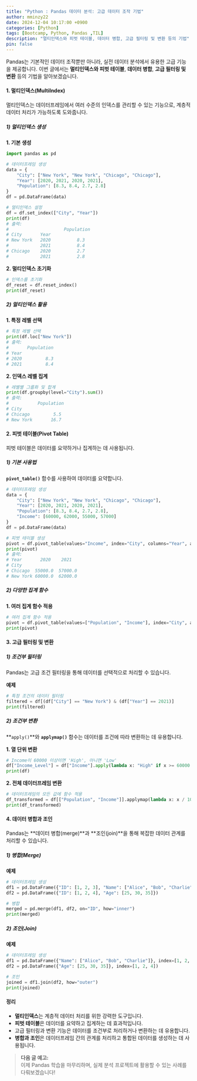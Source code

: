 ```yaml
---
title: "Python : Pandas 데이터 분석: 고급 데이터 조작 기법"
author: mminzy22
date: 2024-12-04 10:17:00 +0900
categories: [Python]
tags: [Bootcamp, Python, Pandas ,TIL]
description: "멀티인덱스와 피벗 테이블, 데이터 병합, 고급 필터링 및 변환 등의 기법"
pin: false
---
```




Pandas는 기본적인 데이터 조작뿐만 아니라, 실전 데이터 분석에서 유용한 고급 기능을 제공합니다. 이번 글에서는 **멀티인덱스와 피벗 테이블**, **데이터 병합**, **고급 필터링 및 변환** 등의 기법을 알아보겠습니다.


#### 1. 멀티인덱스(MultiIndex)

멀티인덱스는 데이터프레임에서 여러 수준의 인덱스를 관리할 수 있는 기능으로, 계층적 데이터 처리가 가능하도록 도와줍니다.

##### 1) 멀티인덱스 생성

**1. 기본 생성**
```python
import pandas as pd

# 데이터프레임 생성
data = {
    "City": ["New York", "New York", "Chicago", "Chicago"],
    "Year": [2020, 2021, 2020, 2021],
    "Population": [8.3, 8.4, 2.7, 2.8]
}
df = pd.DataFrame(data)

# 멀티인덱스 설정
df = df.set_index(["City", "Year"])
print(df)
# 출력:
#                     Population
# City       Year              
# New York   2020          8.3
#            2021          8.4
# Chicago    2020          2.7
#            2021          2.8
```

**2. 멀티인덱스 초기화**
```python
# 인덱스를 초기화
df_reset = df.reset_index()
print(df_reset)
```


##### 2) 멀티인덱스 활용

**1. 특정 레벨 선택**
```python
# 특정 레벨 선택
print(df.loc["New York"])
# 출력:
#       Population
# Year            
# 2020         8.3
# 2021         8.4
```

**2. 인덱스 레벨 집계**
```python
# 레벨별 그룹화 및 합계
print(df.groupby(level="City").sum())
# 출력:
#           Population
# City                
# Chicago         5.5
# New York       16.7
```


#### 2. 피벗 테이블(Pivot Table)

피벗 테이블은 데이터를 요약하거나 집계하는 데 사용됩니다.

##### 1) 기본 사용법

**`pivot_table()`** 함수를 사용하여 데이터를 요약합니다.

```python
# 데이터프레임 생성
data = {
    "City": ["New York", "New York", "Chicago", "Chicago"],
    "Year": [2020, 2021, 2020, 2021],
    "Population": [8.3, 8.4, 2.7, 2.8],
    "Income": [60000, 62000, 55000, 57000]
}
df = pd.DataFrame(data)

# 피벗 테이블 생성
pivot = df.pivot_table(values="Income", index="City", columns="Year", aggfunc="mean")
print(pivot)
# 출력:
# Year       2020    2021
# City                    
# Chicago  55000.0  57000.0
# New York 60000.0  62000.0
```


##### 2) 다양한 집계 함수

**1. 여러 집계 함수 적용**
```python
# 여러 집계 함수 적용
pivot = df.pivot_table(values=["Population", "Income"], index="City", aggfunc=["mean", "sum"])
print(pivot)
```


#### 3. 고급 필터링 및 변환

##### 1) 조건부 필터링

Pandas는 고급 조건 필터링을 통해 데이터를 선택적으로 처리할 수 있습니다.

**예제**
```python
# 특정 조건의 데이터 필터링
filtered = df[(df["City"] == "New York") & (df["Year"] == 2021)]
print(filtered)
```


##### 2) 조건부 변환

**`apply()`**와 **`applymap()`** 함수는 데이터를 조건에 따라 변환하는 데 유용합니다.

**1. 열 단위 변환**
```python
# Income이 60000 이상이면 'High', 아니면 'Low'
df["Income_Level"] = df["Income"].apply(lambda x: "High" if x >= 60000 else "Low")
print(df)
```

**2. 전체 데이터프레임 변환**
```python
# 데이터프레임의 모든 값에 함수 적용
df_transformed = df[["Population", "Income"]].applymap(lambda x: x / 1000)
print(df_transformed)
```


#### 4. 데이터 병합과 조인

Pandas는 **데이터 병합(merge)**과 **조인(join)**을 통해 복잡한 데이터 관계를 처리할 수 있습니다.

##### 1) 병합(Merge)

**예제**
```python
# 데이터프레임 생성
df1 = pd.DataFrame({"ID": [1, 2, 3], "Name": ["Alice", "Bob", "Charlie"]})
df2 = pd.DataFrame({"ID": [1, 2, 4], "Age": [25, 30, 35]})

# 병합
merged = pd.merge(df1, df2, on="ID", how="inner")
print(merged)
```


##### 2) 조인(Join)

**예제**
```python
# 데이터프레임 생성
df1 = pd.DataFrame({"Name": ["Alice", "Bob", "Charlie"]}, index=[1, 2, 3])
df2 = pd.DataFrame({"Age": [25, 30, 35]}, index=[1, 2, 4])

# 조인
joined = df1.join(df2, how="outer")
print(joined)
```


#### 정리

- **멀티인덱스**는 계층적 데이터 처리를 위한 강력한 도구입니다.
- **피벗 테이블**은 데이터를 요약하고 집계하는 데 효과적입니다.
- 고급 필터링과 변환 기능은 데이터를 조건부로 처리하거나 변환하는 데 유용합니다.
- **병합과 조인**은 데이터프레임 간의 관계를 처리하고 통합된 데이터를 생성하는 데 사용됩니다.

> **다음 글 예고:**  
> 이제 Pandas 학습을 마무리하며, 실제 분석 프로젝트에 활용할 수 있는 사례를 다뤄보겠습니다!
